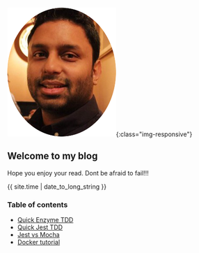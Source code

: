 ![image-title-here](img/logo.png){:class="img-responsive"}
## Welcome to my blog

Hope you enjoy your read.
Dont be afraid to fail!!!

{{ site.time | date_to_long_string }}

### Table of contents

* [Quick Enzyme TDD](blogs/enzymeTDD.md)
* [Quick Jest TDD](blogs/jestTDD.md)
* [Jest vs Mocha]()
* [Docker tutorial]()